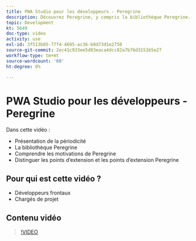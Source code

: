 ```yaml
---
title: PWA Studio pour les développeurs - Peregrine
description: Découvrez Peregrine, y compris la bibliothèque Peregrine. Comprenez les motivations sous-jacentes ​ les différences entre les crochets et les talons de Peregrine.
topic: Development
kt: 5649
doc-type: video
activity: use
exl-id: 3f513b05-77f4-4695-ac36-b0d73d1e2750
source-git-commit: 2ec41c933ee5d83eaca4dcc82a7b76d3151b5e27
workflow-type: tm+mt
source-wordcount: '60'
ht-degree: 0%

---
```


# PWA Studio pour les développeurs - Peregrine

Dans cette vidéo :

- Présentation de la périodicité
- La bibliothèque Peregrine
- Comprendre les motivations de Peregrine
- Distinguer les points d’extension et les points d’extension Peregrine

## Pour qui est cette vidéo ?

- Développeurs frontaux
- Chargés de projet

## Contenu vidéo

>[!VIDEO](https://video.tv.adobe.com/v/35720?quality=12&learn=on)
